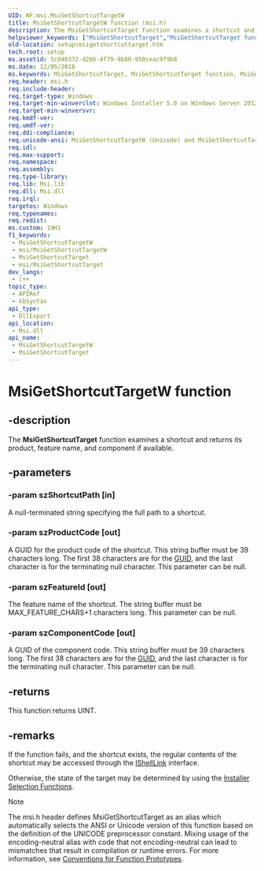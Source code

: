 ```yaml
---
UID: NF:msi.MsiGetShortcutTargetW
title: MsiGetShortcutTargetW function (msi.h)
description: The MsiGetShortcutTarget function examines a shortcut and returns its product, feature name, and component if available.
helpviewer_keywords: ["MsiGetShortcutTarget","MsiGetShortcutTarget function","MsiGetShortcutTargetA","MsiGetShortcutTargetW","_msi_msigetshortcuttarget","msi/MsiGetShortcutTarget","msi/MsiGetShortcutTargetA","msi/MsiGetShortcutTargetW","setup.msigetshortcuttarget"]
old-location: setup\msigetshortcuttarget.htm
tech.root: setup
ms.assetid: 5c040372-d266-4f79-9b80-950ceac9f9b8
ms.date: 12/05/2018
ms.keywords: MsiGetShortcutTarget, MsiGetShortcutTarget function, MsiGetShortcutTargetA, MsiGetShortcutTargetW, _msi_msigetshortcuttarget, msi/MsiGetShortcutTarget, msi/MsiGetShortcutTargetA, msi/MsiGetShortcutTargetW, setup.msigetshortcuttarget
req.header: msi.h
req.include-header: 
req.target-type: Windows
req.target-min-winverclnt: Windows Installer 5.0 on Windows Server 2012, Windows 8, Windows Server 2008 R2 or Windows 7. Windows Installer 4.0 or Windows Installer 4.5 on   Windows Server 2008 or Windows Vista. Windows Installer on Windows Server 2003 or Windows XP. See the Windows Installer Run-Time Requirements for information about the minimum Windows service pack that is required by a Windows Installer version.
req.target-min-winversvr: 
req.kmdf-ver: 
req.umdf-ver: 
req.ddi-compliance: 
req.unicode-ansi: MsiGetShortcutTargetW (Unicode) and MsiGetShortcutTargetA (ANSI)
req.idl: 
req.max-support: 
req.namespace: 
req.assembly: 
req.type-library: 
req.lib: Msi.lib
req.dll: Msi.dll
req.irql: 
targetos: Windows
req.typenames: 
req.redist: 
ms.custom: 19H1
f1_keywords:
 - MsiGetShortcutTargetW
 - msi/MsiGetShortcutTargetW
 - MsiGetShortcutTarget
 - msi/MsiGetShortcutTarget
dev_langs:
 - c++
topic_type:
 - APIRef
 - kbSyntax
api_type:
 - DllExport
api_location:
 - Msi.dll
api_name:
 - MsiGetShortcutTargetW
 - MsiGetShortcutTarget
---
```


# MsiGetShortcutTargetW function


## -description

The 
<b>MsiGetShortcutTarget</b> function examines a shortcut and returns its product, feature name, and component if available.

## -parameters

### -param szShortcutPath [in]

A null-terminated string specifying the full path to a shortcut.

### -param szProductCode [out]

A GUID for the product code of the shortcut. This string buffer must be 39 characters long. The first 38 characters are for the 
<a href="/windows/desktop/Msi/guid">GUID</a>, and the last character is for the terminating null character. This parameter can be null.

### -param szFeatureId [out]

The feature name of the shortcut. The string buffer must be MAX_FEATURE_CHARS+1 characters long. This parameter can be null.

### -param szComponentCode [out]

A GUID of the component code. This string buffer must be 39 characters long. The first 38 characters are for the 
<a href="/windows/desktop/Msi/guid">GUID</a>, and the last character is for the terminating null character. This parameter can be null.

## -returns

This function returns UINT.

## -remarks

If the function fails, and the shortcut exists, the regular contents of the shortcut may be accessed through the 
<a href="/windows/desktop/api/shobjidl_core/nn-shobjidl_core-ishelllinka">IShellLink</a> interface.

Otherwise, the state of the target may be determined by using the 
<a href="/windows/desktop/Msi/database-functions">Installer Selection Functions</a>.




> [!NOTE]
> The msi.h header defines MsiGetShortcutTarget as an alias which automatically selects the ANSI or Unicode version of this function based on the definition of the UNICODE preprocessor constant. Mixing usage of the encoding-neutral alias with code that not encoding-neutral can lead to mismatches that result in compilation or runtime errors. For more information, see [Conventions for Function Prototypes](/windows/win32/intl/conventions-for-function-prototypes).

